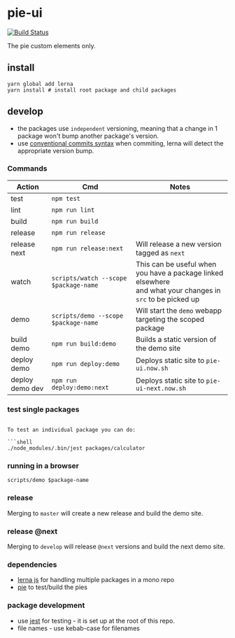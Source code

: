 # pie-ui

[![Build Status](https://travis-ci.org/pie-framework/pie-ui.svg?branch=develop)](https://travis-ci.org/pie-framework/pie-ui)

The pie custom elements only.

## install

```shell
yarn global add lerna
yarn install # install root package and child packages
```

## develop

- the packages use `independent` versioning, meaning that a change in 1 package won't bump another package's version.
- use [conventional commits syntax][ccs] when commiting, lerna will detect the appropriate version bump.

### Commands

| Action          | Cmd                                   | Notes                                                                                                           |
| --------------- | ------------------------------------- | --------------------------------------------------------------------------------------------------------------- |
| test            | `npm test`                            |                                                                                                                 |
| lint            | `npm run lint`                        |                                                                                                                 |
| build           | `npm run build`                       |                                                                                                                 |
| release         | `npm run release`                     |                                                                                                                 |
| release next    | `npm run release:next`                | Will release a new version tagged as `next`                                                                     |
| watch           | `scripts/watch --scope $package-name` | This can be useful when you have a package linked elsewhere <br/>and what your changes in `src` to be picked up |
| demo            | `scripts/demo --scope $package-name`  | Will start the `demo` webapp targeting the scoped package                                                       |
| build demo      | `npm run build:demo`                  | Builds a static version of the demo site                                                                        |
| deploy demo     | `npm run deploy:demo`                 | Deploys static site to `pie-ui.now.sh`                                                                          |
| deploy demo dev | `npm run deploy:demo:next`            | Deploys static site to `pie-ui-next.now.sh`                                                                     |

### test single packages

````

To test an individual package you can do:

```shell
./node_modules/.bin/jest packages/calculator
````

### running in a browser

`scripts/demo $package-name`

### release

Merging to `master` will create a new release and build the demo site.

### release @next

Merging to `develop` will release `@next` versions and build the next demo site.

### dependencies

- [lerna js][lerna] for handling multiple packages in a mono repo
- [pie][pie] to test/build the pies

### package development

- use [jest][jest] for testing - it is set up at the root of this repo.
- file names - use kebab-case for filenames

[lerna]: https://lernajs.io/
[pie]: http://pie-framework.org
[ccs]: https://conventionalcommits.org/
[jest]: https://github.com/facebook/jest
